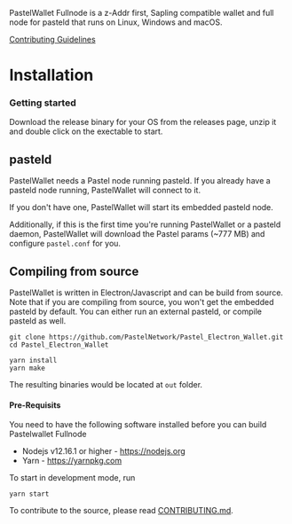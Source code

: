 PastelWallet Fullnode is a z-Addr first, Sapling compatible wallet and full node for pasteld that runs on Linux, Windows and macOS.

[Contributing Guidelines](./docs/CONTRIBUTING.md)

# Installation

### Getting started

Download the release binary for your OS from the releases page, unzip it and double click on the exectable to start.

## pasteld

PastelWallet needs a Pastel node running pasteld. If you already have a pasteld node running, PastelWallet will connect to it.

If you don't have one, PastelWallet will start its embedded pasteld node.

Additionally, if this is the first time you're running PastelWallet or a pasteld daemon, PastelWallet will download the Pastel params (~777 MB) and configure `pastel.conf` for you.

## Compiling from source

PastelWallet is written in Electron/Javascript and can be build from source. Note that if you are compiling from source, you won't get the embedded pasteld by default. You can either run an external pasteld, or compile pasteld as well.

```
git clone https://github.com/PastelNetwork/Pastel_Electron_Wallet.git
cd Pastel_Electron_Wallet

yarn install
yarn make
```

The resulting binaries would be located at `out` folder.

#### Pre-Requisits

You need to have the following software installed before you can build Pastelwallet Fullnode

- Nodejs v12.16.1 or higher - https://nodejs.org
- Yarn - https://yarnpkg.com

To start in development mode, run

```
yarn start
```

To contribute to the source, please read [CONTRIBUTING.md](https://github.com/PastelNetwork/Pastel_Electron_Wallet/blob/master/docs/CONTRIBUTING.md).
